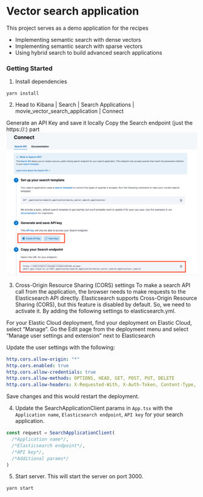# Vector search application
This project serves as a demo application for the recipes 
* Implementing semantic search with dense vectors
* Implementing semantic search with sparse vectors
* Using hybrid search to build advanced search applications

### Getting Started
1. Install dependencies
```
yarn install
```
2. Head to Kibana | Search | Search Applications | movie_vector_search_application | Connect  

Generate an API Key and save it locally
Copy the Search endpoint (just the https://<host>:<port>) part
![connect search application](connect_search_application.png "Connect Seaarch application")

3. Cross-Origin Resource Sharing (CORS) settings
To make a search API call from the application, the browser needs to make requests to the Elasticsearch API directly. Elasticsearch supports Cross-Origin Resource Sharing (CORS), but this feature is disabled by default. So, we need to activate it. 
By adding the following settings to elasticsearch.yml.

For your Elastic Cloud deployment, find your deployment on Elastic Cloud, select “Manage”.
Go the Edit page from the deployment menu and select “Manage user settings and extension” next to Elasticsearch

Update the user settings with the following:
```yaml
http.cors.allow-origin: "*"
http.cors.enabled: true
http.cors.allow-credentials: true
http.cors.allow-methods: OPTIONS, HEAD, GET, POST, PUT, DELETE
http.cors.allow-headers: X-Requested-With, X-Auth-Token, Content-Type, Content-Length, Authorization, Access-Control-Allow-Headers, Accept
```

Save changes and this would restart the deployment.

4. Update the SearchApplicationClient params in ```App.tsx``` with the ```Application name```, ```Elasticsearch endpoint```, ```API key``` for your search application.
```javascript
const request = SearchApplicationClient(
  /*Application name*/,
  /*Elasticsearch endpoint*/,
  /*API key*/,
  /*Additional params*/
)
```

5. Start server. This will start the server on port 3000.
```
yarn start
```